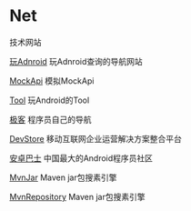 # Net
技术网站

[玩Adnroid](http://www.wanandroid.com/navi) 玩Adnroid查询的导航网站

[MockApi](http://www.wanandroid.com/tools/mockapi) 模拟MockApi

[Tool](http://www.wanandroid.com/tools) 玩Android的Tool

[极客](http://www.jikedaohang.com/) 程序员自己的导航

[DevStore](http://www.devstore.cn/) 移动互联网企业运营解决方案整合平台

[安卓巴士](http://www.apkbus.com/) 中国最大的Android程序员社区

[MvnJar](http://www.mvnjar.com/) Maven jar包搜素引擎

[MvnRepository](http://mvnrepository.com/) Maven jar包搜素引擎


